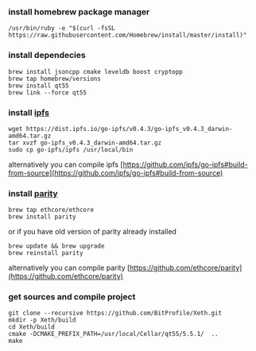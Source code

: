 ### install homebrew package manager
```
/usr/bin/ruby -e "$(curl -fsSL https://raw.githubusercontent.com/Homebrew/install/master/install)"
```

### install dependecies

```
brew install jsoncpp cmake leveldb boost cryptopp
brew tap homebrew/versions
brew install qt55
brew link --force qt55

```

### install [ipfs](https://ipfs.io/docs/install/)
```
wget https://dist.ipfs.io/go-ipfs/v0.4.3/go-ipfs_v0.4.3_darwin-amd64.tar.gz
tar xvzf go-ipfs_v0.4.3_darwin-amd64.tar.gz
sudo cp go-ipfs/ipfs /usr/local/bin
```
alternatively you can compile ipfs [https://github.com/ipfs/go-ipfs#build-from-source](https://github.com/ipfs/go-ipfs#build-from-source)


### install [parity](https://ethcore.io/parity.html)
```
brew tap ethcore/ethcore
brew install parity
```

or if you have old version of parity already installed
```
brew update && brew upgrade
brew reinstall parity
```

alternatively you can compile parity [https://github.com/ethcore/parity](https://github.com/ethcore/parity)



###  get sources and compile project

```
git clone --recursive https://github.com/BitProfile/Xeth.git
mkdir -p Xeth/build
cd Xeth/build
cmake -DCMAKE_PREFIX_PATH=/usr/local/Cellar/qt55/5.5.1/  ..
make
```

